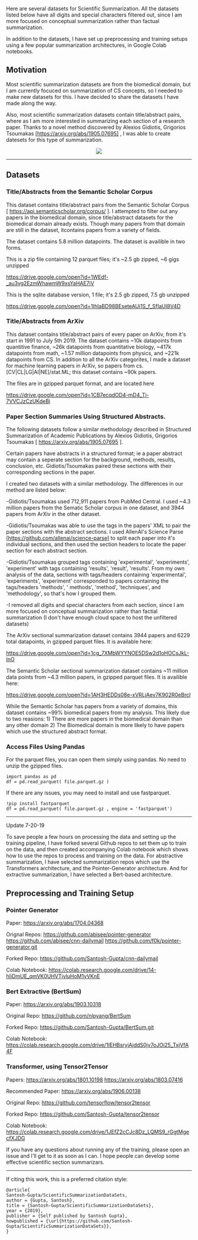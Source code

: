 Here are several datasets for Scientific Summarization. All the datasets listed below have all digits and special characters filtered out, since I am more 
focused on conceptual summarization rather than factual summarization. 

In addition to the datasets, I have set up preprocessing and training setups using a few popular summarization architectures, in Google Colab notebooks. 

## Motivation

Most scientific summarization datasets are from the biomedical domain, but I am currently focuced on summarization of CS concepts, so I needed to make new
datasets for this. I have decided to share the datasets I have made along the way. 

Also, most scientific summarization datasets contain title/abstract pairs, where as I am more interested in summarizing each section of a research paper. 
Thanks to a novel method discovered by Alexios Gidiotis, Grigorios Tsoumakas [https://arxiv.org/abs/1905.07695] , I was able to create datesets for this type of summarization. 

<p align="center">
  <img src="https://i.imgur.com/QYDNT98.png">
</p>


------


## Datasets 

### Title/Abstracts from the Semantic Scholar Corpus

This dataset contains title/abstract pairs from the Semantic Scholar Corpus [  https://api.semanticscholar.org/corpus/ ]. I attempted to filter out any papers 
in the biomedical domain, since title/abstract datasets for the biomedical domain already exists. Though many papers from that domain are still in the dataset, itcontains papers from a variety of fields. 

The dataset contains 5.8 million datapoints. The dataset is availible in two forms. 

This is a zip file containing 12 parquet files; it's ~2.5 gb zipped, ~6 gigs unzipped

https://drive.google.com/open?id=1WEdf-_au3vg2EzmWhawmW9xsYaHAE7iV

This is the sqlite database version, 1 file; it's 2.5 gb zipped, 7.5 gb unzipped

https://drive.google.com/open?id=1IhIaBD98BEseteAUi1S_f_SfIaUI8V4D

### Title/Abstracts from ArXiv

This dataset contains title/abstract pairs of every paper on ArXiv, from it's start in 1991 to July 5th 2019. The dataset contains ~10k datapoints from 
quantitive finance, ~26k datapoints from quantitative biology, ~417k datapoints from math, ~1.57 million datapoints from physics, and ~221k datapoints from CS. 
In addition to all the ArXiv categorites, I made a dataset for machine learning papers in ArXiv, so papers from cs.[CV|CL|LG|AI|NE]/stat.ML; this dataset 
contains ~90k papers.

The files are in gzipped parquet format, and are located here

https://drive.google.com/open?id=1CB7ecqdOD4-mD4_Ti-7VVCJzCzUKdeBi

### Paper Section Summaries Using Structured Abstracts. 

The following datasets follow a similar methodology described in Structured Summarization of Academic Publications by Alexios Gidiotis, Grigorios Tsoumakas 
[ https://arxiv.org/abs/1905.07695 ].

Certain papers have abstracts in a structured format; ie a paper abstract may contain a seperate section for the background, methods, results, conclusion, etc. 
Gidiotis/Tsoumakas paired these sections with their corresponding sections in the paper. 

I created two datasets with a similar methodology. The differences in our method are listed below:

-Gidiotis/Tsoumakas used 712,911 papers from PubMed Central. I used ~4.3 million papers from the Sematic Scholar corpus in one dataset, and 3944 papers from 
ArXiv in the other dataset. 

-Gidiotis/Tsoumakas was able to use the tags in the papers' XML to pair the paper sections with the abstract sections. I used AllenAI's Science Parse 
[https://github.com/allenai/science-parse] to split each paper into it's individual sections, and then used the section headers to locate the paper section for 
each abstract section. 

-Gidiotis/Tsoumakas grouped tags containing 'experimental', 'experiments', 'experiment' with tags containing 'results', 'result', 'results'. From my own analysis
of the data, sections with tags/headers containing 'experimental', 'experiments', 'experiment' corresponded to papers containing the tags/headers 
'methods', ' methods', 'method', 'techniques', and 'methodology', so that's how I grouped them. 

-I removed all digits and special characters from each section, since I am more focused on conceptual summarization rather than factial summarization
(I don't have enough cloud space to host the unfiltered datasets)

The ArXiv sectional summarization dataset contains 3944 papers and 6229 total datapoints, in gzipped parquet files. It is available here: 

https://drive.google.com/open?id=1cg_7XMbWYYNOE5DSw2d1oHOCsJkL-InO

The Semantic Scholar sectional summarization dataset contains ~11 million data points from ~4.3 million papers, in gzipped parquet files. It is availible here:

https://drive.google.com/open?id=1AH3HEDDs08e-xVRLjAev7K902R0eBrcl

While the Semantic Scholar has papers from a variety of domains, this dataset contains ~99% biomedical papers from my analysis. This likely due to 
two reasions: 1) There are more papers in the biomedical domain than any other domain 2) The Biomedical domain is more likely to have papers which use
the structured abstract format. 

### Access Files Using Pandas 

For the parquet files, you can open them simply using pandas. No need to unzip the gzipped files. 

```
import pandas as pd
df = pd.read_parquet( file.parquet.gz )
```

If there are any issues, you may need to install and use fastparquet. 

```
!pip install fastparquet
df = pd.read_parquet( file.parquet.gz , engine = 'fastparquet') 
```

------

Update 7-20-19

To save people a few hours on processing the data and setting up the training pipeline, I have forked several Github repos to set them up to train on the data, and then created accompanying Colab notebook which shows how to use the repos to process and training on the data. For abstractive summarization, I have selected summarization repos which use the Transformers architecture, and the Pointer-Generator architecture. And for extractive summarization, I have selected a Bert-based architecture. 

## Preprocessing and Training Setup 

### Pointer Generator 

Paper: https://arxiv.org/abs/1704.04368

Orignal Repos: https://github.com/abisee/pointer-generator https://github.com/abisee/cnn-dailymail https://github.com/f0k/pointer-generator.git

Forked Repo: https://github.com/Santosh-Gupta/cnn-dailymail

Colab Notebook: https://colab.research.google.com/drive/14-hIiDmUE_qmVK0UHVTjyluHoM1yVKnE

### Bert Extractive (BertSum)

Paper: https://arxiv.org/abs/1903.10318

Original Repo: https://github.com/nlpyang/BertSum

Forked Repo: https://github.com/Santosh-Gupta/BertSum.git

Colab Notebook: https://colab.research.google.com/drive/1IEHBsryjAjddS0jv7oJOi25_TxjVfA4F

### Transformer, using Tensor2Tensor

Papers: https://arxiv.org/abs/1801.10198 https://arxiv.org/abs/1803.07416

Recommended Paper: https://arxiv.org/abs/1906.00138

Original Repo: https://github.com/tensorflow/tensor2tensor

Forked Repo: https://github.com/Santosh-Gupta/tensor2tensor

Colab Notebook: https://colab.research.google.com/drive/1JEfZ2cCJc8Dz_LQMS9_rGgtMgecfXJDG

If you have any questions about running any of the training, please open an issue and I'll get to it as soon as I can. I hope people can develop some effective scientific section summarizars. 

------------------------------------------

If citing this work, this is a preferred citation style:

    @article{
    Santosh-Gupta/ScientificSummarizationDataSets,
    author = {Gupta, Santosh},
    title = {Santosh-Gupta/ScientificSummarizationDataSets},
    year = {2019},
    publisher = {Self published by Santosh Gupta},
    howpublished = {\url{https://github.com/Santosh-Gupta/ScientificSummarizationDataSets}},
    }


